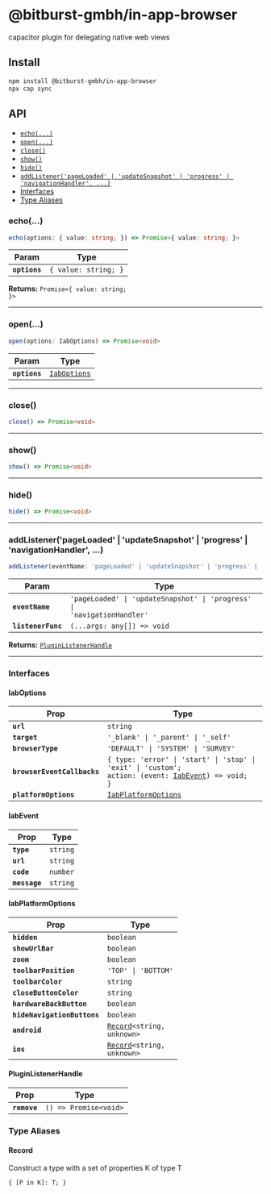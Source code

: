 # @bitburst-gmbh/in-app-browser

capacitor plugin for delegating native web views

## Install

```bash
npm install @bitburst-gmbh/in-app-browser
npx cap sync
```

## API

<docgen-index>

* [`echo(...)`](#echo)
* [`open(...)`](#open)
* [`close()`](#close)
* [`show()`](#show)
* [`hide()`](#hide)
* [`addListener('pageLoaded' | 'updateSnapshot' | 'progress' | 'navigationHandler', ...)`](#addlistenerpageloaded--updatesnapshot--progress--navigationhandler)
* [Interfaces](#interfaces)
* [Type Aliases](#type-aliases)

</docgen-index>

<docgen-api>
<!--Update the source file JSDoc comments and rerun docgen to update the docs below-->

### echo(...)

```typescript
echo(options: { value: string; }) => Promise<{ value: string; }>
```

| Param         | Type                            |
| ------------- | ------------------------------- |
| **`options`** | <code>{ value: string; }</code> |

**Returns:** <code>Promise&lt;{ value: string; }&gt;</code>

--------------------


### open(...)

```typescript
open(options: IabOptions) => Promise<void>
```

| Param         | Type                                              |
| ------------- | ------------------------------------------------- |
| **`options`** | <code><a href="#iaboptions">IabOptions</a></code> |

--------------------


### close()

```typescript
close() => Promise<void>
```

--------------------


### show()

```typescript
show() => Promise<void>
```

--------------------


### hide()

```typescript
hide() => Promise<void>
```

--------------------


### addListener('pageLoaded' | 'updateSnapshot' | 'progress' | 'navigationHandler', ...)

```typescript
addListener(eventName: 'pageLoaded' | 'updateSnapshot' | 'progress' | 'navigationHandler', listenerFunc: (...args: any[]) => void) => PluginListenerHandle
```

| Param              | Type                                                                               |
| ------------------ | ---------------------------------------------------------------------------------- |
| **`eventName`**    | <code>'pageLoaded' \| 'updateSnapshot' \| 'progress' \| 'navigationHandler'</code> |
| **`listenerFunc`** | <code>(...args: any[]) =&gt; void</code>                                           |

**Returns:** <code><a href="#pluginlistenerhandle">PluginListenerHandle</a></code>

--------------------


### Interfaces


#### IabOptions

| Prop                        | Type                                                                                                                                     |
| --------------------------- | ---------------------------------------------------------------------------------------------------------------------------------------- |
| **`url`**                   | <code>string</code>                                                                                                                      |
| **`target`**                | <code>'_blank' \| '_parent' \| '_self'</code>                                                                                            |
| **`browserType`**           | <code>'DEFAULT' \| 'SYSTEM' \| 'SURVEY'</code>                                                                                           |
| **`browserEventCallbacks`** | <code>{ type: 'error' \| 'start' \| 'stop' \| 'exit' \| 'custom'; action: (event: <a href="#iabevent">IabEvent</a>) =&gt; void; }</code> |
| **`platformOptions`**       | <code><a href="#iabplatformoptions">IabPlatformOptions</a></code>                                                                        |


#### IabEvent

| Prop          | Type                |
| ------------- | ------------------- |
| **`type`**    | <code>string</code> |
| **`url`**     | <code>string</code> |
| **`code`**    | <code>number</code> |
| **`message`** | <code>string</code> |


#### IabPlatformOptions

| Prop                        | Type                                                             |
| --------------------------- | ---------------------------------------------------------------- |
| **`hidden`**                | <code>boolean</code>                                             |
| **`showUrlBar`**            | <code>boolean</code>                                             |
| **`zoom`**                  | <code>boolean</code>                                             |
| **`toolbarPosition`**       | <code>'TOP' \| 'BOTTOM'</code>                                   |
| **`toolbarColor`**          | <code>string</code>                                              |
| **`closeButtonColor`**      | <code>string</code>                                              |
| **`hardwareBackButton`**    | <code>boolean</code>                                             |
| **`hideNavigationButtons`** | <code>boolean</code>                                             |
| **`android`**               | <code><a href="#record">Record</a>&lt;string, unknown&gt;</code> |
| **`ios`**                   | <code><a href="#record">Record</a>&lt;string, unknown&gt;</code> |


#### PluginListenerHandle

| Prop         | Type                                      |
| ------------ | ----------------------------------------- |
| **`remove`** | <code>() =&gt; Promise&lt;void&gt;</code> |


### Type Aliases


#### Record

Construct a type with a set of properties K of type T

<code>{ [P in K]: T; }</code>

</docgen-api>
